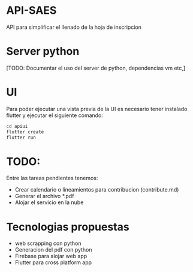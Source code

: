 # API-SAES
API para simplificar el llenado de la hoja de inscripcion

# Server python

[TODO: Documentar el uso del server de python, dependencias vm etc,]

# UI

Para poder ejecutar una vista previa de la UI es necesario tener instalado flutter y ejecutar el siguiente comando:

```bash
cd apiui
flutter create
flutter run 
```

# TODO:

Entre las tareas pendientes tenemos:

- Crear calendario o lineamientos para contribucion (contribute.md)
- Generar el archivo *.pdf
- Alojar el servicio en la nube 

# Tecnologias propuestas

- web scrapping con python
- Generacion del pdf con python
- Firebase para alojar web app
- Flutter para cross platform app
